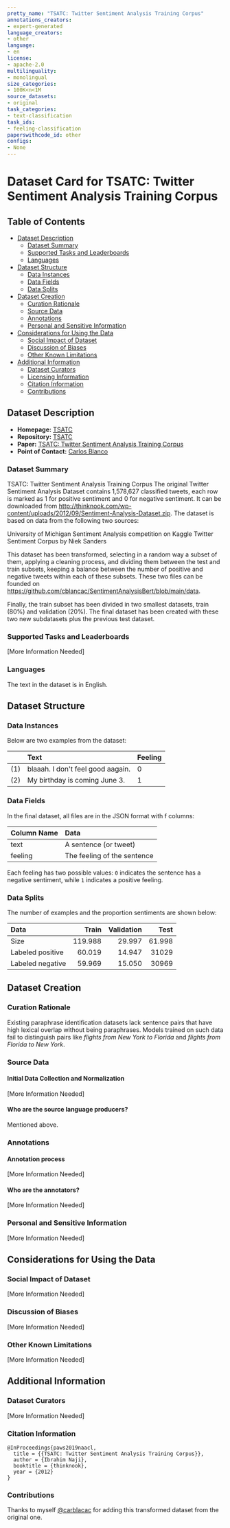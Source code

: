 ```yaml
---
pretty_name: "TSATC: Twitter Sentiment Analysis Training Corpus"
annotations_creators:
- expert-generated
language_creators:
- other
language:
- en
license:
- apache-2.0
multilinguality:
- monolingual
size_categories:
- 100K<n<1M
source_datasets:
- original
task_categories:
- text-classification
task_ids:
- feeling-classification
paperswithcode_id: other
configs:
- None
---
```

# Dataset Card for TSATC: Twitter Sentiment Analysis Training Corpus
## Table of Contents
- [Dataset Description](#dataset-description)
  - [Dataset Summary](#dataset-summary)
  - [Supported Tasks and Leaderboards](#supported-tasks-and-leaderboards)
  - [Languages](#languages)
- [Dataset Structure](#dataset-structure)
  - [Data Instances](#data-instances)
  - [Data Fields](#data-fields)
  - [Data Splits](#data-splits)
- [Dataset Creation](#dataset-creation)
  - [Curation Rationale](#curation-rationale)
  - [Source Data](#source-data)
  - [Annotations](#annotations)
  - [Personal and Sensitive Information](#personal-and-sensitive-information)
- [Considerations for Using the Data](#considerations-for-using-the-data)
  - [Social Impact of Dataset](#social-impact-of-dataset)
  - [Discussion of Biases](#discussion-of-biases)
  - [Other Known Limitations](#other-known-limitations)
- [Additional Information](#additional-information)
  - [Dataset Curators](#dataset-curators)
  - [Licensing Information](#licensing-information)
  - [Citation Information](#citation-information)
  - [Contributions](#contributions)
## Dataset Description
- **Homepage:** [TSATC](https://github.com/cblancac/SentimentAnalysisBert/blob/main/data)
- **Repository:** [TSATC](https://github.com/cblancac/SentimentAnalysisBert/blob/main/data)
- **Paper:** [TSATC: Twitter Sentiment Analysis Training Corpus](http://thinknook.com/twitter-sentiment-analysis-training-corpus-dataset-2012-09-22/)
- **Point of Contact:** [Carlos Blanco](carblacac7@gmail.com)
### Dataset Summary
TSATC: Twitter Sentiment Analysis Training Corpus
The original Twitter Sentiment Analysis Dataset contains 1,578,627 classified tweets, each row is marked as 1 for positive sentiment and 0 for negative sentiment. It can be downloaded from http://thinknook.com/wp-content/uploads/2012/09/Sentiment-Analysis-Dataset.zip. 
The dataset is based on data from the following two sources:

University of Michigan Sentiment Analysis competition on Kaggle
Twitter Sentiment Corpus by Niek Sanders

This dataset has been transformed, selecting in a random way a subset of them, applying a cleaning process, and dividing them between the test and train subsets, keeping a balance between the number of positive and negative tweets within each of these subsets. These two files can be founded on https://github.com/cblancac/SentimentAnalysisBert/blob/main/data. 

Finally, the train subset has been divided in two smallest datasets, train (80%) and validation (20%). The final dataset has been created with these two new subdatasets plus the previous test dataset. 
### Supported Tasks and Leaderboards
[More Information Needed]
### Languages
The text in the dataset is in English.
## Dataset Structure
### Data Instances
Below are two examples from the dataset:




|     | Text                              | Feeling |
| :-- | :----------------------------     | :------ |
| (1) | blaaah. I don't feel good aagain. | 0       |
| (2) | My birthday is coming June 3.     | 1       |

### Data Fields
In the final dataset, all files are in the JSON format with f columns:

| Column Name   | Data                        |
| :------------ | :-------------------------- |
| text          | A sentence (or tweet)       |
| feeling       | The feeling of the sentence |

Each feeling has two possible values: `0` indicates the sentence has a negative sentiment, while `1` indicates a positive feeling.
### Data Splits
The number of examples and the proportion sentiments are shown below:

| Data                | Train   | Validation    | Test  |
| :------------------ | ------: | ------------: | ----: |
| Size                | 119.988 | 29.997      |  61.998 |
| Labeled positive    | 60.019  | 14.947      | 31029   |
| Labeled negative    | 59.969  | 15.050      | 30969   |
## Dataset Creation
### Curation Rationale
Existing paraphrase identification datasets lack sentence pairs that have high lexical overlap without being paraphrases. Models trained on such data fail to distinguish pairs like *flights from New York to Florida* and *flights from Florida to New York*.
### Source Data
#### Initial Data Collection and Normalization
[More Information Needed]
#### Who are the source language producers?
Mentioned above.
### Annotations
#### Annotation process
[More Information Needed]
#### Who are the annotators?
[More Information Needed]
### Personal and Sensitive Information
[More Information Needed]
## Considerations for Using the Data
### Social Impact of Dataset
[More Information Needed]
### Discussion of Biases
[More Information Needed]
### Other Known Limitations
[More Information Needed]
## Additional Information
### Dataset Curators
[More Information Needed]
### Citation Information
```
@InProceedings{paws2019naacl,
  title = {{TSATC: Twitter Sentiment Analysis Training Corpus}},
  author = {Ibrahim Naji},
  booktitle = {thinknook},
  year = {2012}
}
```
### Contributions
Thanks to myself [@carblacac](https://github.com/cblancac/) for adding this transformed dataset from the original one.